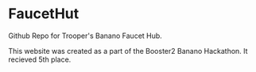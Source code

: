 # FaucetHut
Github Repo for Trooper's Banano Faucet Hub.

This website was created as a part of the Booster2 Banano Hackathon. It recieved 5th place.

